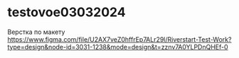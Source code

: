 # testovoe03032024

Верстка по макету https://www.figma.com/file/U2AX7veZ0hffrEp7ALr29l/Riverstart-Test-Work?type=design&node-id=3031-1238&mode=design&t=zznv7A0YLPDnQHEf-0
